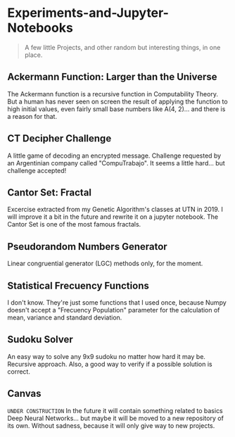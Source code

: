 # Experiments-and-Jupyter-Notebooks
>A few little Projects, and other random but interesting things, in one place.

## Ackermann Function: Larger than the Universe
The Ackermann function is a recursive function in Computability Theory. But a human has never seen on screen the result of applying the function to high initial values, even fairly small base numbers like A(4, 2)... and there is a reason for that.

## CT Decipher Challenge
A little game of decoding an encrypted message. Challenge requested by an Argentinian company called "CompuTrabajo". It seems a little hard... but challenge accepted!

## Cantor Set: Fractal
Excercise extracted from my Genetic Algorithm's classes at UTN in 2019. I will improve it a bit in the future and rewrite it on a jupyter notebook. The Cantor Set is one of the most famous fractals.

## Pseudorandom Numbers Generator
Linear congruential generator (LGC) methods only, for the moment.

## Statistical Frecuency Functions
I don't know. They're just some functions that I used once, because Numpy doesn't accept a "Frecuency Population" parameter for the calculation of mean, variance and standard deviation.

## Sudoku Solver
An easy way to solve any 9x9 sudoku no matter how hard it may be. Recursive approach. Also, a good way to verify if a possible solution is correct.

## Canvas
`UNDER CONSTRUCTION` In the future it will contain something related to basics Deep Neural Networks... but maybe it will be moved to a new repository of its own. Without sadness, because it will only give way to new projects.
